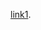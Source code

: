 [link1](https://translate.google.com/?hl=es#view=home&op=translate&sl=en&tl=es&text=serializes%20to%20the%20same%20string).